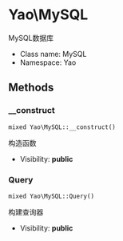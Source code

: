 Yao\MySQL
===============

MySQL数据库




* Class name: MySQL
* Namespace: Yao







Methods
-------


### __construct

    mixed Yao\MySQL::__construct()

构造函数



* Visibility: **public**




### Query

    mixed Yao\MySQL::Query()

构建查询器



* Visibility: **public**



